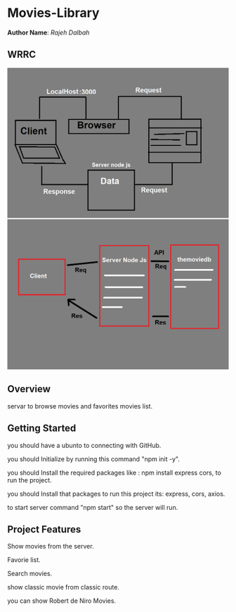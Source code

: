 # Movies-Library

**Author Name**: *Rajeh Dalbah*

## WRRC
![alt text](./WRRC.png)
![alt text](./WRRClab2.png)

## Overview
servar to browse movies and favorites movies list.
## Getting Started
you should have a ubunto to connecting with GitHub.

you should Initialize by running this command "npm init -y".

you should Install the required packages like : npm install express cors, to run the project.

you should Install that packages to run this project its:  express, cors, axios.

to start server command "npm start" so the server will run.

## Project Features
Show movies from the server.

Favorie list.

Search movies.

show classic movie from classic route. 

you can show Robert de Niro Movies.